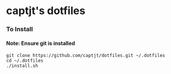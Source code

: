 # captjt's dotfiles

### To Install

#### Note: Ensure git is installed

```shell
git clone https://github.com/captjt/dotfiles.git ~/.dotfiles
cd ~/.dotfiles
./install.sh
```
